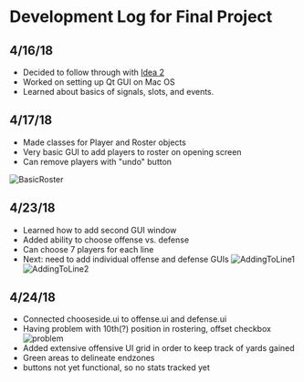 # Development Log for Final Project
## 4/16/18
* Decided to follow through with [Idea 2](https://github.com/uiuc-sp18-cs126/final-project-rrout2/blob/master/PROPOSAL.md)
* Worked on setting up Qt GUI on Mac OS 
* Learned about basics of signals, slots, and events. 

## 4/17/18
* Made classes for Player and Roster objects
* Very basic GUI to add players to roster on opening screen
* Can remove players with "undo" button

![BasicRoster](https://raw.githubusercontent.com/uiuc-sp18-cs126/final-project-rrout2/master/screenshots/rostering1.png?token=Acz5q8Xqd-t8pSMErPh66kFdfHNTotWRks5a4AliwA%3D%3D)

## 4/23/18
* Learned how to add second GUI window
* Added ability to choose offense vs. defense
* Can choose 7 players for each line
* Next: need to add individual offense and defense GUIs
![AddingToLine1](https://raw.githubusercontent.com/uiuc-sp18-cs126/final-project-rrout2/master/screenshots/7online1.png?token=Acz5q3Z-QcVDmzOFCfhbKkV-S1ZLkvlGks5a6AyjwA%3D%3D)
![AddingToLine2](https://raw.githubusercontent.com/uiuc-sp18-cs126/final-project-rrout2/master/screenshots/7online2.png?token=Acz5q56csr0BbcLEGwr36KwG1A8xjptoks5a6AylwA%3D%3D)

## 4/24/18
* Connected chooseside.ui to offense.ui and defense.ui
* Having problem with 10th(?) position in rostering, offset checkbox
![problem](https://raw.githubusercontent.com/uiuc-sp18-cs126/final-project-rrout2/master/screenshots/problem_offset.png?token=Acz5q2AfxQfkzIrrtp_t1NSEySIfo67Qks5a6SdkwA%3D%3D)
* Added extensive offensive UI grid in order to keep track of yards gained
* Green areas to delineate endzones
* buttons not yet functional, so no stats tracked yet